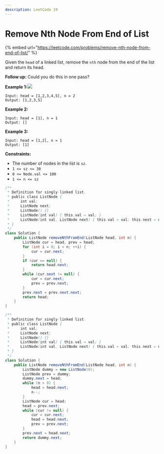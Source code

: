 ```yaml
---
description: LeetCode 19
---
```


# Remove Nth Node From End of List

{% embed url="https://leetcode.com/problems/remove-nth-node-from-end-of-list/" %}

Given the `head` of a linked list, remove the `nth` node from the end of the list and return its head.

**Follow up:** Could you do this in one pass?

**Example 1:**![](https://assets.leetcode.com/uploads/2020/10/03/remove\_ex1.jpg)

```
Input: head = [1,2,3,4,5], n = 2
Output: [1,2,3,5]
```

**Example 2:**

```
Input: head = [1], n = 1
Output: []
```

**Example 3:**

```
Input: head = [1,2], n = 1
Output: [1]
```

**Constraints:**

* The number of nodes in the list is `sz`.
* `1 <= sz <= 30`
* `0 <= Node.val <= 100`
* `1 <= n <= sz`

```java
/**
 * Definition for singly-linked list.
 * public class ListNode {
 *     int val;
 *     ListNode next;
 *     ListNode() {}
 *     ListNode(int val) { this.val = val; }
 *     ListNode(int val, ListNode next) { this.val = val; this.next = next; }
 * }
 */
class Solution {
    public ListNode removeNthFromEnd(ListNode head, int n) {
        ListNode cur = head, prev = head;
        for (int i = 0; i < n; ++i) {
            cur = cur.next;
        }
        if (cur == null) {
            return head.next;
        }
        while (cur.next != null) {
            cur = cur.next;
            prev = prev.next;
        }
        prev.next = prev.next.next;
        return head;
    }
}
```

```java
/**
 * Definition for singly-linked list.
 * public class ListNode {
 *     int val;
 *     ListNode next;
 *     ListNode() {}
 *     ListNode(int val) { this.val = val; }
 *     ListNode(int val, ListNode next) { this.val = val; this.next = next; }
 * }
 */
class Solution {
    public ListNode removeNthFromEnd(ListNode head, int n) {
        ListNode dummy = new ListNode(0);
        ListNode prev = dummy;
        dummy.next = head;
        while (n > 0) {
            head = head.next;
            n--;
        }
        ListNode cur = head;
        head = prev.next;
        while (cur != null) {
            cur = cur.next;
            head = head.next;
            prev = prev.next;
        }
        prev.next = head.next;
        return dummy.next;
    }
}
```
